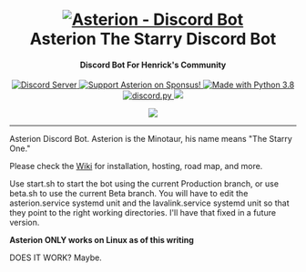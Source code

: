 <h1 align="center">
  <br>
  <a href="https://github.com/HenrickTheBull/Asterion"><img src="https://i.ibb.co/HHZXyWV/canyon-2178786.jpg" alt="Asterion - Discord Bot"></a>
  <br>
  Asterion The Starry Discord Bot
  <br>
</h1>

<h4 align="center">Discord Bot For Henrick's Community</h4>

<p align="center">
  <a href="https://discord.gg/nTkEcw4">
    <img src="https://discordapp.com/api/guilds/249225992894283776/widget.png?style=shield" alt="Discord Server">
  </a>
  <a href="https://www.sponsus.org/henrickthebull">
    <img src="https://img.shields.io/badge/Support-Asterion!-yellow.svg" alt="Support Asterion on Sponsus!">
  </a>
  <a href="https://www.python.org/downloads/">
    <img src="https://img.shields.io/badge/Made%20With-Python%203.8-blue.svg?" alt="Made with Python 3.8">
  </a>
  <a href="https://github.com/Rapptz/discord.py/">
      <img src="https://img.shields.io/badge/discord-py-blue.svg" alt="discord.py">
  </a>
  <a href="https://www.codacy.com/manual/bryant.stafford/Asterion?utm_source=github.com&amp;utm_medium=referral&amp;utm_content=HenrickTheBull/Asterion&amp;utm_campaign=Badge_Grade"><img src="https://api.codacy.com/project/badge/Grade/38e2bcea57d14420bfc23efcbdf72852"/>
  </a>
</p>
<p align="center">

  <a href="http://makeapullrequest.com">
    <img src="https://img.shields.io/badge/PRs-welcome-brightgreen.svg">
  </a>
  <hr>
</p>





 Asterion Discord Bot. Asterion is the Minotaur, his name means "The Starry One."

 Please check the [Wiki](https://github.com/HenrickTheBull/Asterion/wiki/Home/) for installation, hosting, road map, and more.

 Use start.sh to start the bot using the current Production branch, or use beta.sh to use the current Beta branch. You will have to edit the asterion.service systemd unit and the lavalink.service systemd unit so that they point to the right working directories. I'll have that fixed in a future version.

 **Asterion ONLY works on Linux as of this writing**


<script id="asciicast-EAMVIm0gJFxg8oXBSkhSAeNG4" src="https://asciinema.org/a/EAMVIm0gJFxg8oXBSkhSAeNG4.js" async></script>

DOES IT WORK? Maybe.
